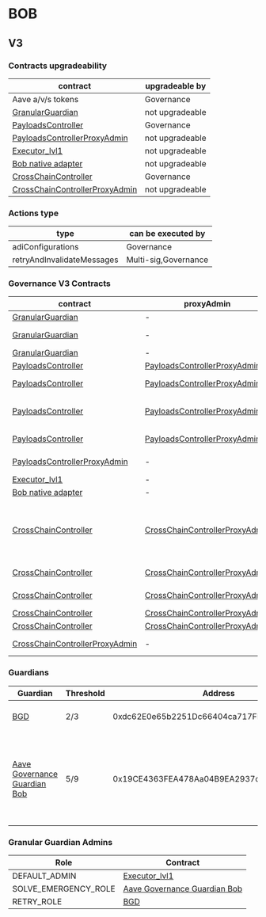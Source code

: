 # BOB 
## V3 
### Contracts upgradeability
| contract |upgradeable by |
|----------|----------|
|  Aave a/v/s tokens |  Governance | |--------|--------|
|  [GranularGuardian](https://explorer.gobob.xyz//address/0xb2C672931Bd1Da226e29997Ec8cEB60Fb1DA3959) |  not upgradeable | |--------|--------|
|  [PayloadsController](https://explorer.gobob.xyz//address/0x17fa87007bfF1dC7e6b3a36ED936E6355e37237C) |  Governance | |--------|--------|
|  [PayloadsControllerProxyAdmin](https://explorer.gobob.xyz//address/0x4a756221ad070ba472ba59cd6d5e7dd6d2c866cc) |  not upgradeable | |--------|--------|
|  [Executor_lvl1](https://explorer.gobob.xyz//address/0x90800d1F54384523723eD3962c7Cd59d7866c83d) |  not upgradeable | |--------|--------|
|  [Bob native adapter](https://explorer.gobob.xyz//address/0x2171E8AD4045342AF92DdC1227ADC659f2a00535) |  not upgradeable | |--------|--------|
|  [CrossChainController](https://explorer.gobob.xyz//address/0xf630C8A7bC033FD20fcc45d8B43bFe92dE73154F) |  Governance | |--------|--------|
|  [CrossChainControllerProxyAdmin](https://explorer.gobob.xyz//address/0x628ca0cb6e8a163bb1c4a50b75d7d4e7d38e8b18) |  not upgradeable | |--------|--------|

### Actions type
| type |can be executed by |
|----------|----------|
|  adiConfigurations |  Governance | |--------|--------|
|  retryAndInvalidateMessages |  Multi-sig,Governance | |--------|--------|

### Governance V3 Contracts 
| contract |proxyAdmin |modifier |permission owner |functions |
|----------|----------|----------|----------|----------|
|  [GranularGuardian](https://explorer.gobob.xyz//address/0xb2C672931Bd1Da226e29997Ec8cEB60Fb1DA3959) |  - |  onlyRetryGuardian |  [BGD](https://explorer.gobob.xyz//address/0xdc62E0e65b2251Dc66404ca717FD32dcC365Be3A) |  retryEnvelope, retryTransaction | |--------|--------|--------|--------|--------|
|  [GranularGuardian](https://explorer.gobob.xyz//address/0xb2C672931Bd1Da226e29997Ec8cEB60Fb1DA3959) |  - |  onlyEmergencyGuardian |  [Aave Governance Guardian Bob](https://explorer.gobob.xyz//address/0x19CE4363FEA478Aa04B9EA2937cc5A2cbcD44be6) |  solveEmergency | |--------|--------|--------|--------|--------|
|  [GranularGuardian](https://explorer.gobob.xyz//address/0xb2C672931Bd1Da226e29997Ec8cEB60Fb1DA3959) |  - |  onlyDefaultAdmin |  [Executor_lvl1](https://explorer.gobob.xyz//address/0x90800d1F54384523723eD3962c7Cd59d7866c83d) |  updateGuardian | |--------|--------|--------|--------|--------|
|  [PayloadsController](https://explorer.gobob.xyz//address/0x17fa87007bfF1dC7e6b3a36ED936E6355e37237C) |  [PayloadsControllerProxyAdmin](https://explorer.gobob.xyz//address/0x4a756221AD070BA472bA59Cd6D5e7dd6D2c866cc) |  onlyOwner |  [Executor_lvl1](https://explorer.gobob.xyz//address/0x90800d1F54384523723eD3962c7Cd59d7866c83d) |  updateExecutors | |--------|--------|--------|--------|--------|
|  [PayloadsController](https://explorer.gobob.xyz//address/0x17fa87007bfF1dC7e6b3a36ED936E6355e37237C) |  [PayloadsControllerProxyAdmin](https://explorer.gobob.xyz//address/0x4a756221AD070BA472bA59Cd6D5e7dd6D2c866cc) |  onlyGuardian |  [Aave Governance Guardian Bob](https://explorer.gobob.xyz//address/0x19CE4363FEA478Aa04B9EA2937cc5A2cbcD44be6) |  cancelPayload | |--------|--------|--------|--------|--------|
|  [PayloadsController](https://explorer.gobob.xyz//address/0x17fa87007bfF1dC7e6b3a36ED936E6355e37237C) |  [PayloadsControllerProxyAdmin](https://explorer.gobob.xyz//address/0x4a756221AD070BA472bA59Cd6D5e7dd6D2c866cc) |  onlyOwnerOrGuardian |  [Aave Governance Guardian Bob](https://explorer.gobob.xyz//address/0x19CE4363FEA478Aa04B9EA2937cc5A2cbcD44be6), [Executor_lvl1](https://explorer.gobob.xyz//address/0x90800d1F54384523723eD3962c7Cd59d7866c83d) |  updateGuardian | |--------|--------|--------|--------|--------|
|  [PayloadsController](https://explorer.gobob.xyz//address/0x17fa87007bfF1dC7e6b3a36ED936E6355e37237C) |  [PayloadsControllerProxyAdmin](https://explorer.gobob.xyz//address/0x4a756221AD070BA472bA59Cd6D5e7dd6D2c866cc) |  onlyRescueGuardian |  [Executor_lvl1](https://explorer.gobob.xyz//address/0x90800d1F54384523723eD3962c7Cd59d7866c83d) |  emergencyTokenTransfer, emergencyEtherTransfer | |--------|--------|--------|--------|--------|
|  [PayloadsControllerProxyAdmin](https://explorer.gobob.xyz//address/0x4a756221ad070ba472ba59cd6d5e7dd6d2c866cc) |  - |  onlyOwner |  [Executor_lvl1](https://explorer.gobob.xyz//address/0x90800d1F54384523723eD3962c7Cd59d7866c83d) |  changeProxyAdmin, upgrade, upgradeAndCall | |--------|--------|--------|--------|--------|
|  [Executor_lvl1](https://explorer.gobob.xyz//address/0x90800d1F54384523723eD3962c7Cd59d7866c83d) |  - |  onlyOwner |  [PayloadsController](https://explorer.gobob.xyz//address/0x17fa87007bfF1dC7e6b3a36ED936E6355e37237C) |  executeTransaction | |--------|--------|--------|--------|--------|
|  [Bob native adapter](https://explorer.gobob.xyz//address/0x2171E8AD4045342AF92DdC1227ADC659f2a00535) |  - |  trustedRemote |  [CrossChainController(Eth)](https://explorer.gobob.xyz//address/0xEd42a7D8559a463722Ca4beD50E0Cc05a386b0e1) |  receiveMessage | |--------|--------|--------|--------|--------|
|  [CrossChainController](https://explorer.gobob.xyz//address/0xf630C8A7bC033FD20fcc45d8B43bFe92dE73154F) |  [CrossChainControllerProxyAdmin](https://explorer.gobob.xyz//address/0x628ca0cB6e8A163bB1C4a50B75D7D4E7D38e8b18) |  onlyOwner |  [Executor_lvl1](https://explorer.gobob.xyz//address/0x90800d1F54384523723eD3962c7Cd59d7866c83d) |  approveSenders, removeSenders, enableBridgeAdapters, disableBridgeAdapters, updateMessagesValidityTimestamp, allowReceiverBridgeAdapters, disallowReceiverBridgeAdapters | |--------|--------|--------|--------|--------|
|  [CrossChainController](https://explorer.gobob.xyz//address/0xf630C8A7bC033FD20fcc45d8B43bFe92dE73154F) |  [CrossChainControllerProxyAdmin](https://explorer.gobob.xyz//address/0x628ca0cB6e8A163bB1C4a50B75D7D4E7D38e8b18) |  onlyOwnerOrGuardian |  [GranularGuardian](https://explorer.gobob.xyz//address/0xb2C672931Bd1Da226e29997Ec8cEB60Fb1DA3959), [Executor_lvl1](https://explorer.gobob.xyz//address/0x90800d1F54384523723eD3962c7Cd59d7866c83d) |  retryEnvelope, retryTransaction, updateGuardian | |--------|--------|--------|--------|--------|
|  [CrossChainController](https://explorer.gobob.xyz//address/0xf630C8A7bC033FD20fcc45d8B43bFe92dE73154F) |  [CrossChainControllerProxyAdmin](https://explorer.gobob.xyz//address/0x628ca0cB6e8A163bB1C4a50B75D7D4E7D38e8b18) |  onlyRescueGuardian |  [Executor_lvl1](https://explorer.gobob.xyz//address/0x90800d1F54384523723eD3962c7Cd59d7866c83d) |  emergencyTokenTransfer, emergencyEtherTransfer | |--------|--------|--------|--------|--------|
|  [CrossChainController](https://explorer.gobob.xyz//address/0xf630C8A7bC033FD20fcc45d8B43bFe92dE73154F) |  [CrossChainControllerProxyAdmin](https://explorer.gobob.xyz//address/0x628ca0cB6e8A163bB1C4a50B75D7D4E7D38e8b18) |  onlyApprovedSenders |   |  forwardMessage | |--------|--------|--------|--------|--------|
|  [CrossChainController](https://explorer.gobob.xyz//address/0xf630C8A7bC033FD20fcc45d8B43bFe92dE73154F) |  [CrossChainControllerProxyAdmin](https://explorer.gobob.xyz//address/0x628ca0cB6e8A163bB1C4a50B75D7D4E7D38e8b18) |  onlyApprovedBridges |  [Bob native adapter](https://explorer.gobob.xyz//address/0x2171E8AD4045342AF92DdC1227ADC659f2a00535) |  receiveCrossChainMessage | |--------|--------|--------|--------|--------|
|  [CrossChainControllerProxyAdmin](https://explorer.gobob.xyz//address/0x628ca0cb6e8a163bb1c4a50b75d7d4e7d38e8b18) |  - |  onlyOwner |  [Executor_lvl1](https://explorer.gobob.xyz//address/0x90800d1F54384523723eD3962c7Cd59d7866c83d) |  changeProxyAdmin, upgrade, upgradeAndCall | |--------|--------|--------|--------|--------|

### Guardians 
| Guardian |Threshold |Address |Owners |
|----------|----------|----------|----------|
|  [BGD](https://explorer.gobob.xyz//address/0xdc62E0e65b2251Dc66404ca717FD32dcC365Be3A) |  2/3 |  0xdc62E0e65b2251Dc66404ca717FD32dcC365Be3A |  [0x0650302887619fa7727D8BD480Cda11A638B219B](https://explorer.gobob.xyz//address/0x0650302887619fa7727D8BD480Cda11A638B219B), [0xf71fc92e2949ccF6A5Fd369a0b402ba80Bc61E02](https://explorer.gobob.xyz//address/0xf71fc92e2949ccF6A5Fd369a0b402ba80Bc61E02), [0x5811d9FF80ff4B73A8F9bA42A6082FaB82E89Ea7](https://explorer.gobob.xyz//address/0x5811d9FF80ff4B73A8F9bA42A6082FaB82E89Ea7) | |--------|--------|--------|--------|
|  [Aave Governance Guardian Bob](https://explorer.gobob.xyz//address/0x19CE4363FEA478Aa04B9EA2937cc5A2cbcD44be6) |  5/9 |  0x19CE4363FEA478Aa04B9EA2937cc5A2cbcD44be6 |  [0xDA5Ae43e179987a66B9831F92223567e1F38BE7D](https://explorer.gobob.xyz//address/0xDA5Ae43e179987a66B9831F92223567e1F38BE7D), [0x1e3804357eD445251FfECbb6e40107bf03888885](https://explorer.gobob.xyz//address/0x1e3804357eD445251FfECbb6e40107bf03888885), [0x4f96743057482a2E10253AFDacDA3fd9CF2C1DC9](https://explorer.gobob.xyz//address/0x4f96743057482a2E10253AFDacDA3fd9CF2C1DC9), [0xebED04E9137AfeBFF6a1B97aC0adf61a544eFE29](https://explorer.gobob.xyz//address/0xebED04E9137AfeBFF6a1B97aC0adf61a544eFE29), [0xbd4DCfA978c6D0d342cE36809AfFFa49d4B7f1F7](https://explorer.gobob.xyz//address/0xbd4DCfA978c6D0d342cE36809AfFFa49d4B7f1F7), [0xA3103D0ED00d24795Faa2d641ACf6A320EeD7396](https://explorer.gobob.xyz//address/0xA3103D0ED00d24795Faa2d641ACf6A320EeD7396), [0x936CD9654271083cCF93A975919Da0aB3Bc99EF3](https://explorer.gobob.xyz//address/0x936CD9654271083cCF93A975919Da0aB3Bc99EF3), [0x0D2394C027602Dc4c3832Ffd849b5df45DBac0E9](https://explorer.gobob.xyz//address/0x0D2394C027602Dc4c3832Ffd849b5df45DBac0E9), [0x4C30E33758216aD0d676419c21CB8D014C68099f](https://explorer.gobob.xyz//address/0x4C30E33758216aD0d676419c21CB8D014C68099f) | |--------|--------|--------|--------|

### Granular Guardian Admins 
| Role |Contract |
|----------|----------|
|  DEFAULT_ADMIN |  [Executor_lvl1](https://explorer.gobob.xyz//address/0x90800d1F54384523723eD3962c7Cd59d7866c83d) | |--------|--------|
|  SOLVE_EMERGENCY_ROLE |  [Aave Governance Guardian Bob](https://explorer.gobob.xyz//address/0x19CE4363FEA478Aa04B9EA2937cc5A2cbcD44be6) | |--------|--------|
|  RETRY_ROLE |  [BGD](https://explorer.gobob.xyz//address/0xdc62E0e65b2251Dc66404ca717FD32dcC365Be3A) | |--------|--------|

